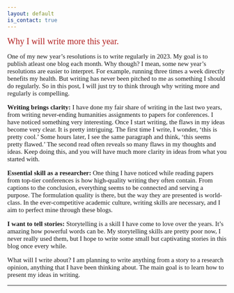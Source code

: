 ```yaml
---
layout: default
is_contact: true
---
```

 <span style="color:#B22222;font-family:verdana;font-size:20px"> Why I will write more this year. </span>

<p style="font-family:verdana;font-size:15px">
One of my new year’s resolutions is to write regularly in 2023. My goal is to publish atleast one blog each month. Why though? I mean, some new year’s resolutions are easier to interpret. For example, running three times a week directly benefits my health. But writing has never been pitched to me as something I should do regularly. So in this post, I will just try to think through why writing more and regularly is compelling.</p>
<p style="font-family:verdana;font-size:15px">
<b>Writing brings clarity:</b> I have done my fair share of writing in the last two years, from writing never-ending humanities assignments to papers for conferences. I have noticed something very interesting. Once I start writing, the flaws in my ideas become very clear. It is pretty intriguing. The first time I write, I wonder, ‘this is pretty cool.’ Some hours later, I see the same paragraph and think, ‘this seems pretty flawed.’ The second read often reveals so many flaws in my thoughts and ideas. Keep doing this, and you will have much more clarity in ideas from what you started with. 
</p>

<p style="font-family:verdana;font-size:15px">
<b>Essential skill as a researcher:</b> One thing I have noticed while reading papers from top-tier conferences is how high-quality writing they often contain. From captions to the conclusion, everything seems to be connected and serving a purpose. The formulation quality is there, but the way they are presented is world-class. In the ever-competitive academic culture, writing skills are necessary, and I aim to perfect mine through these blogs.</p>


<p style="font-family:verdana;font-size:15px">
<b>I want to tell stories:</b> Storytelling is a skill I have come to love over the years. It’s amazing how powerful words can be. My storytelling skills are pretty poor now, I never really used them, but I hope to write some small but captivating stories in this blog once every while. </p>

<p style="font-family:verdana;font-size:15px">
What will I write about?
I am planning to write anything from a story to a research opinion, anything that I have been thinking about. The main goal is to learn how to present my ideas in writing. 
</p>



---
